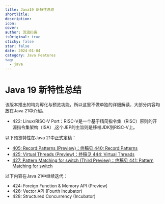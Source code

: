 ```yaml
---
title: Java19 新特性总结
shortTitle:
description:
icon:
cover:
author: 流浪码客
isOriginal: true
sticky: false
star: false
date: 2024-01-04
category: Java Features
tag:
  - java
---
```


# Java 19 新特性总结

该版本推出的均为孵化与预览功能，所以这里不做单独的详细解读，大部分内容均放在Java 21中介绍。

* 422: Linux/RISC-V Port：RISC-V是一个基于精简指令集（RISC）原则的开源指令集架构（ISA）,这个JEP的主旨则是移植JDK到RISC-V上。

以下预览特性在Java 21中正式定稿：

* [405: Record Patterns (Preview)：终稿见 440: Record Patterns](/java-features/Java21/jep440-record-partterns)
* [425: Virtual Threads (Preview)：终稿见 444: Virtual Threads](/java-features/Java21/jep444-virtual-threads)
* [427: Pattern Matching for switch (Third Preview)：终稿见 441: Pattern Matching for switch](/java-features/Java21/jep441-pattern-matching-for-switch)

以下内容在Java 21中继续迭代：

* 424: Foreign Function & Memory API (Preview)
* 426: Vector API (Fourth Incubator)
* 428: Structured Concurrency (Incubator)



